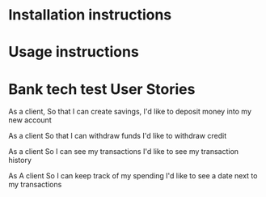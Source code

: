 # Installation instructions 


# Usage instructions 


# Bank tech test User Stories 

As a client, 
So that I can create savings, 
I'd like to deposit money into my new account 

As a client 
So that I can withdraw funds 
I'd like to withdraw credit

As a client 
So I can see my transactions 
I'd like to see my transaction history

As A client 
So I can keep track of my spending 
I'd like to see a date next to my transactions



